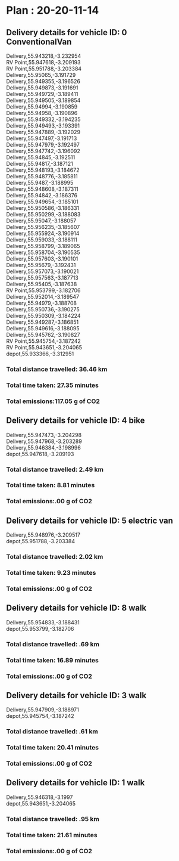 # Plan : 20-20-11-14
## Delivery details for vehicle ID: 0 ConventionalVan 
Delivery,55.943218,-3.232954<br>RV Point,55.947618,-3.209193<br>RV Point,55.951788,-3.203384<br>Delivery,55.95065,-3.191729<br>Delivery,55.949355,-3.196526<br>Delivery,55.949873,-3.191691<br>Delivery,55.949729,-3.189411<br>Delivery,55.949505,-3.189854<br>Delivery,55.94994,-3.190859<br>Delivery,55.94958,-3.190896<br>Delivery,55.949332,-3.194235<br>Delivery,55.949493,-3.193391<br>Delivery,55.947889,-3.192029<br>Delivery,55.947497,-3.191713<br>Delivery,55.947979,-3.192497<br>Delivery,55.947742,-3.196092<br>Delivery,55.94845,-3.192511<br>Delivery,55.94817,-3.187121<br>Delivery,55.948193,-3.184672<br>Delivery,55.948776,-3.185811<br>Delivery,55.9487,-3.188995<br>Delivery,55.948608,-3.187311<br>Delivery,55.94842,-3.186376<br>Delivery,55.949654,-3.185101<br>Delivery,55.950586,-3.186331<br>Delivery,55.950299,-3.188083<br>Delivery,55.95047,-3.188057<br>Delivery,55.956235,-3.185607<br>Delivery,55.955924,-3.190914<br>Delivery,55.959033,-3.188111<br>Delivery,55.958799,-3.189065<br>Delivery,55.958704,-3.190535<br>Delivery,55.957603,-3.190101<br>Delivery,55.95679,-3.192431<br>Delivery,55.957073,-3.190021<br>Delivery,55.957563,-3.187713<br>Delivery,55.95405,-3.187638<br>RV Point,55.953799,-3.182706<br>Delivery,55.952014,-3.189547<br>Delivery,55.94979,-3.188708<br>Delivery,55.950736,-3.190275<br>Delivery,55.950309,-3.184224<br>Delivery,55.949287,-3.186851<br>Delivery,55.949616,-3.188095<br>Delivery,55.945762,-3.190827<br>RV Point,55.945754,-3.187242<br>RV Point,55.943651,-3.204065<br>depot,55.933366,-3.312951<br>
### Total distance travelled: 36.46 km 
### Total time taken: 27.35 minutes 
### Total emissions:117.05 g of CO2
## Delivery details for vehicle ID: 4 bike 
Delivery,55.947473,-3.204298<br>Delivery,55.947968,-3.203289<br>Delivery,55.946384,-3.198996<br>depot,55.947618,-3.209193<br>
### Total distance travelled: 2.49 km 
### Total time taken: 8.81 minutes 
### Total emissions:.00 g of CO2
## Delivery details for vehicle ID: 5 electric van 
Delivery,55.948976,-3.209517<br>depot,55.951788,-3.203384<br>
### Total distance travelled: 2.02 km 
### Total time taken: 9.23 minutes 
### Total emissions:.00 g of CO2
## Delivery details for vehicle ID: 8 walk 
Delivery,55.954833,-3.188431<br>depot,55.953799,-3.182706<br>
### Total distance travelled: .69 km 
### Total time taken: 16.89 minutes 
### Total emissions:.00 g of CO2
## Delivery details for vehicle ID: 3 walk 
Delivery,55.947909,-3.188971<br>depot,55.945754,-3.187242<br>
### Total distance travelled: .61 km 
### Total time taken: 20.41 minutes 
### Total emissions:.00 g of CO2
## Delivery details for vehicle ID: 1 walk 
Delivery,55.946318,-3.1997<br>depot,55.943651,-3.204065<br>
### Total distance travelled: .95 km 
### Total time taken: 21.61 minutes 
### Total emissions:.00 g of CO2
